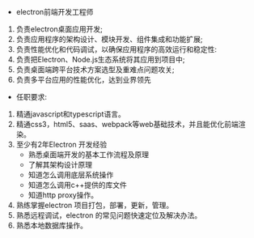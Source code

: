 * electron前端开发工程师
1. 负责electron桌面应用开发;
2. 负责应用程序的架构设计、模块开发、组件集成和功能扩展;
3. 负责性能优化和代码调试，以确保应用程序的高效运行和稳定性:
4. 负责把Electron、Node.js生态系统将其应用到项目中;
5. 负责桌面端跨平台技术方案选型及重难点问题攻关;
6. 负责多平台应用的性能优化，达到业界领先
* 任职要求:
1. 精通javascript和typescript语言。
2. 精通css3，html5、saas、webpack等web基础技术，并且能优化前端渲染。
3. 至少有2年Electron 开发经验
    - 熟悉桌面端开发的基本工作流程及原理
    - 了解其架构设计原理
    - 知道怎么调用底层系统操作
    - 知道怎么调用c++提供的库文件
    - 知道http proxy操作。
4. 熟练掌握electron 项目打包，部署，更新，管理。
5. 熟悉远程调试，electron 的常见问题快速定位及解决办法。
6. 熟悉本地数据库操作。